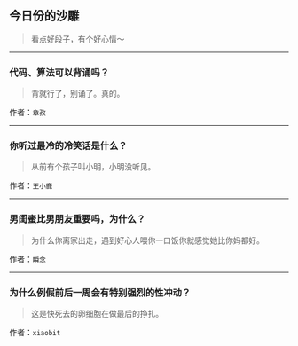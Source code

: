 ## 今日份的沙雕

> 看点好段子，有个好心情～


 
---

### 代码、算法可以背诵吗？

> 背就行了，别诵了。真的。


作者：`章孜`

---

### 你听过最冷的冷笑话是什么？

> 从前有个孩子叫小明，小明没听见。


作者：`王小鹿`

---

### 男闺蜜比男朋友重要吗，为什么？

> 为什么你离家出走，遇到好心人喂你一口饭你就感觉她比你妈都好。


作者：`瞬念`

---

### 为什么例假前后一周会有特别强烈的性冲动？

> 这是快死去的卵细胞在做最后的挣扎。


作者：`xiaobit`